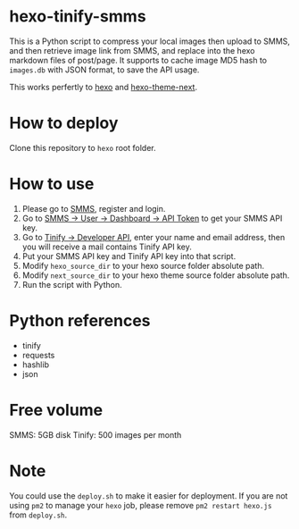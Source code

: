 # hexo-tinify-smms

This is a Python script to compress your local images then upload to SMMS, and then retrieve image link from SMMS, and replace into the hexo markdown files of post/page.
It supports to cache image MD5 hash to `images.db` with JSON format, to save the API usage.

This works perfertly to [hexo](https://github.com/hexojs/hexo) and [hexo-theme-next](https://github.com/next-theme/hexo-theme-next).

# How to deploy

Clone this repository to `hexo` root folder. 

# How to use

1. Please go to [SMMS](https://sm.ms/), register and login.
2. Go to [SMMS -> User -> Dashboard -> API Token](https://sm.ms/home/apitoken) to get your SMMS API key.
3. Go to [Tinify -> Developer API](https://tinypng.com/developers), enter your name and email address, then you will receive a mail contains Tinify API key.
4. Put your SMMS API key and Tinify API key into that script.
5. Modify `hexo_source_dir` to your hexo source folder absolute path.
6. Modify `next_source_dir` to your hexo theme source folder absolute path.
7. Run the script with Python.

# Python references

* tinify
* requests
* hashlib
* json

# Free volume

SMMS: 5GB disk
Tinify: 500 images per month

# Note

You could use the `deploy.sh` to make it easier for deployment.
If you are not using `pm2` to manage your `hexo` job, please remove `pm2 restart hexo.js` from `deploy.sh`.
